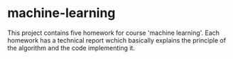 # machine-learning
This project contains five homework for course 'machine learning'. Each homework has a technical report wchich basically explains the 
principle of the algorithm and the code implementing it. 

